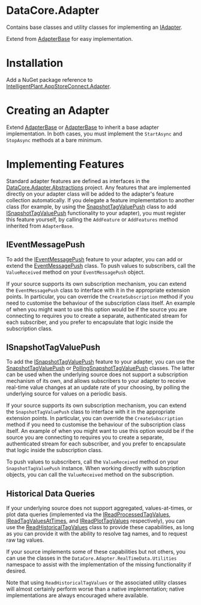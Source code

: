 ﻿# DataCore.Adapter

Contains base classes and utility classes for implementing an [IAdapter](/src/DataCore.Adapter.Abstractions/IAdapter.cs).

Extend from [AdapterBase](./AdapterBase.cs) for easy implementation.


# Installation

Add a NuGet package reference to [IntelligentPlant.AppStoreConnect.Adapter](https://www.nuget.org/packages/IntelligentPlant.AppStoreConnect.Adapter).


# Creating an Adapter

Extend [AdapterBase<T>](./AdapterBaseT.cs) or [AdapterBase](./AdapterBase.cs) to inherit a base adapter implementation. In both cases, you must implement the `StartAsync` and `StopAsync` methods at a bare minimum.


# Implementing Features

Standard adapter features are defined as interfaces in the [DataCore.Adapter.Abstractions](/src/DataCore.Adapter.Abstractions) project. Any features that are implemented directly on your adapter class will be added to the adapter's feature collection automatically. If you delegate a feature implementation to another class (for example, by using the [SnapshotTagValuePush](./RealTimeData/SnapshotTagValuePush.cs) class to add [ISnapshotTagValuePush](/src/DataCore.Adapter.Abstractions/RealTimeData/ISnapshotTagValuePush.cs) functionality to your adapter), you must register this feature yourself, by calling the `AddFeature` or `AddFeatures` method inherited from `AdapterBase`.


## IEventMessagePush

To add the [IEventMessagePush](/src/DataCore.Adapter.Abstractions/Events/IEventMessagePush.cs) feature to your adapter, you can add or extend the [EventMessagePush](/src/DataCore.Adapter.Abstractions/Events/EventMessagePush.cs) class. To push values to subscribers, call the `ValueReceived` method on your `EventMessagePush` object.

If your source supports its own subscription mechanism, you can extend the `EventMessagePush` class to interface with it in the appropriate extension points. In particular, you can override the `CreateSubscription` method if you need to customise the behaviour of the subscription class itself. An example of when you might want to use this option would be if the source you are connecting to requires you to create a separate, authenticated stream for each subscriber, and you prefer to encapsulate that logic inside the subscription class.


## ISnapshotTagValuePush

To add the [ISnapshotTagValuePush](/src/DataCore.Adapter.Abstractions/RealTimeData/ISnapshotTagValuePush.cs) feature to your adapter, you can use the [SnapshotTagValuePush](./RealTimeData/SnapshotTagValuePush.cs) or [PollingSnapshotTagValuePush](./RealTimeData/PollingSnapshotTagValuePush.cs) classes. The latter can be used when the underlying source does not support a subscription mechanism of its own, and allows subscribers to your adapter to receive real-time value changes at an update rate of your choosing, by polling the underlying source for values on a periodic basis.

If your source supports its own subscription mechanism, you can extend the `SnapshotTagValuePush` class to interface with it in the appropriate extension points. In particular, you can override the `CreateSubscription` method if you need to customise the behaviour of the subscription class itself. An example of when you might want to use this option would be if the source you are connecting to requires you to create a separate, authenticated stream for each subscriber, and you prefer to encapsulate that logic inside the subscription class.

To push values to subscribers, call the `ValueReceived` method on your `SnapshotTagValuePush` instance. When working directly with subscription objects, you can call the `ValueReceived` method on the subscription.


## Historical Data Queries 

If your underlying source does not support aggregated, values-at-times, or plot data queries (implemented via the [IReadProcessedTagValues](/src/DataCore.Adapter.Abstractions/RealTimeData/IReadProcessedTagValues.cs), [IReadTagValuesAtTimes](/src/DataCore.Adapter.Abstractions/RealTimeData/IReadTagValuesAtTimes.cs), and [IReadPlotTagValues](/src/DataCore.Adapter.Abstractions/RealTimeData/IReadPlotTagValues.cs) respectively), you can use the [ReadHistoricalTagValues](./RealTimeData/ReadHistoricalTagValues.cs) class to provide these capabilities, as long as you can provide it with the ability to resolve tag names, and to request raw tag values.

If your source implements some of these capabilities but not others, you can use the classes in the `DataCore.Adapter.RealTimeData.Utilities` namespace to assist with the implementation of the missing functionality if desired.

Note that using `ReadHistoricalTagValues` or the associated utility classes will almost certainly perform worse than a native implementation; native implementations are always encouraged where available.

